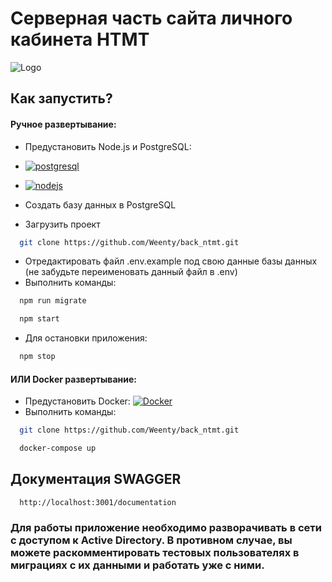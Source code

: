 
# Серверная часть сайта личного кабинета НТМТ


![Logo](https://roslesinforg.ru/upload/iblock/d78/9ovzxa50hf85rdg5vp2t8g342qi2414e/hse-egc-roll-up-10.png)




## Как запустить?

#### Ручное развертываниe:
- Предустановить Node.js и PostgreSQL:
- [![postgresql](https://d1q6f0aelx0por.cloudfront.net/product-logos/library-postgres-logo.png)](https://www.postgresql.org/)

- [![nodejs](https://d1q6f0aelx0por.cloudfront.net/product-logos/library-node-logo.png)](https://nodejs.org/en)
- Создать базу данных в PostgreSQL
- Загрузить проект
```bash
  git clone https://github.com/Weenty/back_ntmt.git
```
- Отредактировать файл .env.example под свою данные базы данных (не забудьте переименовать данный файл в .env)
- Выполнить команды:
```bash
  npm run migrate
```
```bash
  npm start
```
- Для остановки приложения:
```bash
  npm stop
```
#### ИЛИ Docker развертываниe:
- Предустановить Docker:
[![Docker](https://www.docker.com/wp-content/uploads/2022/03/horizontal-logo-monochromatic-white.png.webp)](https://www.docker.com/)
- Выполнить команды:
```bash
  git clone https://github.com/Weenty/back_ntmt.git
```
```bash
  docker-compose up
```
## Документация SWAGGER

```
  http://localhost:3001/documentation
```

### Для работы приложение необходимо разворачивать в сети с доступом к Active Directory. В противном случае, вы можете раскомментировать тестовых пользователях в миграциях с их данными и работать уже с ними. 